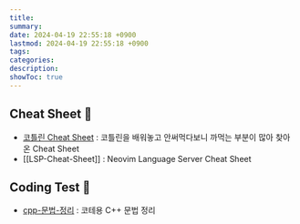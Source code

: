 ```yaml
---
title: 
summary: 
date: 2024-04-19 22:55:18 +0900
lastmod: 2024-04-19 22:55:18 +0900
tags: 
categories: 
description: 
showToc: true
---
```


## Cheat Sheet 📜 

- [코틀린 Cheat Sheet](https://kimchanjung.github.io/programming/2020/05/06/kotlin-basic-syntax-summary/) : 코틀린을 배워놓고 안써먹다보니 까먹는 부분이 많아 찾아온 Cheat Sheet
- [[LSP-Cheat-Sheet]] : Neovim Language Server Cheat Sheet


## Coding Test 🧩

- [cpp-문법-정리](https://velog.io/@jinho-dev/C-%EC%95%8C%EA%B3%A0%EB%A6%AC%EC%A6%98-%ED%92%80%EC%9D%B4-%EC%A3%BC%EC%9A%94-%EB%AC%B8%EB%B2%95) : 코테용 C++ 문법 정리


